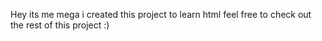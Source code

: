Hey
its me mega
i created this project to learn html
feel free to check out the rest of this project :)

